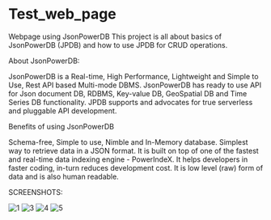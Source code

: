# Test_web_page
Webpage using JsonPowerDB
This project is all about basics of JsonPowerDB (JPDB) and how to use JPDB for CRUD operations.

About JsonPowerDB:

JsonPowerDB is a Real-time, High Performance, Lightweight and Simple to Use, Rest API based Multi-mode DBMS. JsonPowerDB has ready to use API for Json document DB, RDBMS, Key-value DB, GeoSpatial DB and Time Series DB functionality. JPDB supports and advocates for true serverless and pluggable API development.

Benefits of using JsonPowerDB

Schema-free, Simple to use, Nimble and In-Memory database.
Simplest way to retrieve data in a JSON format.
It is built on top of one of the fastest and real-time data indexing engine - PowerIndeX.
It helps developers in faster coding, in-turn reduces development cost.
It is low level (raw) form of data and is also human readable.

SCREENSHOTS:

![1](https://user-images.githubusercontent.com/54765654/171994596-0eb70b76-e221-4795-884c-61aa79ba908f.png)
![3](https://user-images.githubusercontent.com/54765654/171994599-39385c41-eb6a-47b3-a0d6-392f0a652ad8.png)
![4](https://user-images.githubusercontent.com/54765654/171994601-62ff45e7-4d6e-44d2-a0e9-f6efd9d0219d.png)
![5](https://user-images.githubusercontent.com/54765654/171994602-1814b22f-00d5-419c-9879-72b1ba794be5.png)
